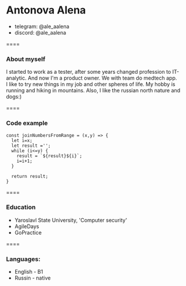 # Antonova Alena
* telegram: @ale_aalena
* discord: @ale_aalena


====


### About myself

I started to work as a tester, after some years changed profession to IT-analytic. And now I'm a product owner. We with team do medtech app.    
I like to try new things in my job and other spheres of life. My hobby is running and hiking in mountains. Also, I like the russian north nature and dogs:)


====


### Code example
```
const joinNumbersFromRange = (x,y) => {
  let i=x;
  let result ='';
  while (i<=y) {
    result = `${result}${i}`;
    i=i+1;
  }

  return result;
}
```

====

### Education

* Yaroslavl State University, 'Computer security'
* AgileDays
* GoPractice

====

### Languages:

* English - B1
* Russin - native